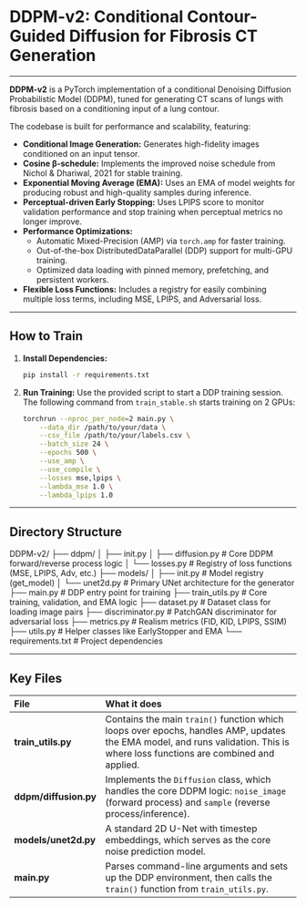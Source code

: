 # DDPM-v2: Conditional Contour-Guided Diffusion for Fibrosis CT Generation

---

**DDPM‑v2** is a PyTorch implementation of a conditional Denoising Diffusion Probabilistic Model (DDPM), tuned for generating CT scans of lungs with fibrosis based on a conditioning input of a lung contour.

The codebase is built for performance and scalability, featuring:

-   **Conditional Image Generation:** Generates high-fidelity images conditioned on an input tensor.
-   **Cosine β‑schedule:** Implements the improved noise schedule from Nichol & Dhariwal, 2021 for stable training.
-   **Exponential Moving Average (EMA):** Uses an EMA of model weights for producing robust and high-quality samples during inference.
-   **Perceptual-driven Early Stopping:** Uses LPIPS score to monitor validation performance and stop training when perceptual metrics no longer improve.
-   **Performance Optimizations:**
    -   Automatic Mixed-Precision (AMP) via `torch.amp` for faster training.
    -   Out-of-the-box DistributedDataParallel (DDP) support for multi-GPU training.
    -   Optimized data loading with pinned memory, prefetching, and persistent workers.
-   **Flexible Loss Functions:** Includes a registry for easily combining multiple loss terms, including MSE, LPIPS, and Adversarial loss.

---

## How to Train

1.  **Install Dependencies:**
    ```bash
    pip install -r requirements.txt
    ```

2.  **Run Training:**
    Use the provided script to start a DDP training session. The following command from `train_stable.sh` starts training on 2 GPUs:

    ```bash
    torchrun --nproc_per_node=2 main.py \
        --data_dir /path/to/your/data \
        --csv_file /path/to/your/labels.csv \
        --batch_size 24 \
        --epochs 500 \
        --use_amp \
        --use_compile \
        --losses mse,lpips \
        --lambda_mse 1.0 \
        --lambda_lpips 1.0
    ```

---

## Directory Structure
DDPM-v2/
├── ddpm/
│   ├── init.py
│   ├── diffusion.py            # Core DDPM forward/reverse process logic
│   └── losses.py               # Registry of loss functions (MSE, LPIPS, Adv, etc.)
├── models/
│   ├── init.py             # Model registry (get_model)
│   └── unet2d.py               # Primary UNet architecture for the generator
├── main.py                     # DDP entry point for training
├── train_utils.py              # Core training, validation, and EMA logic
├── dataset.py                  # Dataset class for loading image pairs
├── discriminator.py            # PatchGAN discriminator for adversarial loss
├── metrics.py                  # Realism metrics (FID, KID, LPIPS, SSIM)
├── utils.py                    # Helper classes like EarlyStopper and EMA
└── requirements.txt            # Project dependencies

---

## Key Files

| File | What it does |
| :--- | :--- |
| **train\_utils.py** | Contains the main `train()` function which loops over epochs, handles AMP, updates the EMA model, and runs validation. This is where loss functions are combined and applied. |
| **ddpm/diffusion.py** | Implements the `Diffusion` class, which handles the core DDPM logic: `noise_image` (forward process) and `sample` (reverse process/inference). |
| **models/unet2d.py** | A standard 2D U-Net with timestep embeddings, which serves as the core noise prediction model. |
| **main.py** | Parses command-line arguments and sets up the DDP environment, then calls the `train()` function from `train_utils.py`. |

